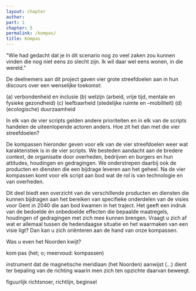 ```yaml
---
layout: chapter
author: 
part: 1
chapter: 5
permalink: /kompas/
title: Kompas
---
```


"Wie had gedacht dat je in dit scenario nog zo veel zaken zou kunnen vinden die nog niet eens zo slecht zijn. Ik wil daar wel eens wonen, in die wereld."

De deelnemers aan dit project gaven vier grote streefdoelen aan in hun discours over een wenselijke toekomst:

(a) verbondenheid en inclusie
(b) welzijn (arbeid, vrije tijd, mentale en fysieke gezondheid) 
(c) leefbaarheid (stedelijke ruimte en –mobiliteit)
(d) (ecologische) duurzaamheid  

In elk van de vier scripts gelden andere prioriteiten en in elk van de scripts handelen de uiteenlopende actoren anders. Hoe zit het dan met die vier streefdoelen? 

De kompassen hieronder geven voor elk van de vier streefdoelen weer wat karakteristiek is in de vier scripts. We besteden aandacht aan de bredere context, de organisatie door overheden, bedrijven en burgers en hun attitudes, houdingen en gedragingen. We onderstrepen daarbij ook de producten en diensten die een bijdrage leveren aan het geheel. Na de vier kompassen komt voor elk script aan bod wat de rol is van technologie  en van  overheden. 

Dit deel biedt een overzicht van de verschillende producten en diensten die kunnen bijdragen aan het bereiken van specifieke onderdelen van de visies voor Gent in 2040 die aan bod kwamen in het traject. Het geeft een indruk van de bedoelde én onbedoelde effecten die bepaalde maatregels, houdingen of gedragingen met zich mee kunnen brengen. Vraagt u zich af wat er allemaal tussen de hedendaagse situatie en het waarmaken van een visie ligt? Dan kan u zich oriënteren aan de hand van onze kompassen.  

Was u even het Noorden kwijt?

kom·pas (het; o; meervoud: kompassen)

instrument dat de magnetische meridiaan (het Noorden) aanwijst (…) dient ter bepaling van de richting waarin men zich ten opzichte daarvan beweegt.

figuurlijk richtsnoer, richtlijn, beginsel